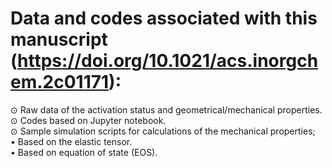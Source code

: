 # Data and codes associated with this manuscript (https://doi.org/10.1021/acs.inorgchem.2c01171): 
⊙	Raw data of the activation status and geometrical/mechanical properties.  
⊙	Codes based on Jupyter notebook.  
⊙	Sample simulation scripts for calculations of the mechanical properties;  
  •	Based on the elastic tensor.  
  •	Based on equation of state (EOS).  

